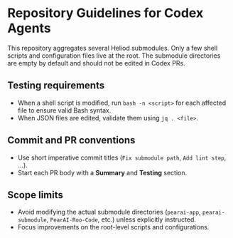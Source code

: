 # Repository Guidelines for Codex Agents

This repository aggregates several Heliod submodules. Only a few shell scripts
and configuration files live at the root. The submodule directories are empty by
default and should not be edited in Codex PRs.

## Testing requirements
- When a shell script is modified, run `bash -n <script>` for each affected file
  to ensure valid Bash syntax.
- When JSON files are edited, validate them using `jq . <file>`.

## Commit and PR conventions
- Use short imperative commit titles (`Fix submodule path`, `Add lint step`, ...).
- Start each PR body with a **Summary** and **Testing** section.

## Scope limits
- Avoid modifying the actual submodule directories (`pearai-app`,
  `pearai-submodule`, `PearAI-Roo-Code`, etc.) unless explicitly instructed.
- Focus improvements on the root-level scripts and configurations.
